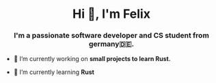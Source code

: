 <h1 align="center">Hi 👋, I'm Felix</h1>
<h3 align="center">I'm a passionate software developer and CS student from germany🇩🇪.</h3>

- 🔭 I’m currently working on **small projects to learn Rust.**

- 🌱 I’m currently learning **Rust**

